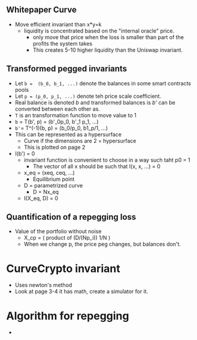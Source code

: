 ## Whitepaper Curve

- Move efficient invariant than x*y=k
    - liquidity is concentrated based on the "internal oracle" price.
      - only move that price when the loss is smaller than part of the profits the system takes
      - This creates 5-10 higher liquidity than the Uniswap invariant.

## Transformed pegged invariants
  - Let `b =  (b_0, b_1, ...)` denote the balances in some smart contracts pools
  - Let `p = (p_0, p_1, ...)` denote teh price scale coefficient. 
  - Real balance is denoted *b* and transformed balances is *b'* can be converted between each other as.
  - `T` is an transformation function to move value to 1
   - `b` = T(b', p) = (b'_0p_0, b'_1 p_1, ...)
   - `b'`= T^(-1)(b, p) = (b_0/p_0, b1_p/1, ...) 
  - This can be represented as a hypersurface
    - Curve if the dimensions are 2 = hypersurface
    - This is plotted on page 2
  - I(b') = 0
    - invariant function is convenient to choose in a way such taht p0 = 1
      - The vector of all x should be such that I(x, x, ...) = 0
    - x_eq = (xeq, ceq, ...)
      - Equilibrium point
    - D = parametrized curve
      - D = Nx_eq
    - I(X_eq, D) = 0
## Quantification of a repegging loss
- Value of the portfolio without noise
  - X_cp = (
      product of (D/(Np_i)) 1/N
    )
  - When we change p, the price peg changes, but balances don't.

# CurveCrypto invariant
- Uses newton's method 
- Look at page 3-4 it has math, create a simulator for it.

# Algorithm for repegging
- 
